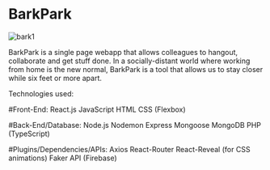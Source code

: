 # BarkPark

![bark1](https://user-images.githubusercontent.com/27389714/82627460-748e6c00-9bb8-11ea-8e5b-d9d5a7f6783d.png)

BarkPark is a single page webapp that allows colleagues to hangout, collaborate and get stuff done. In a socially-distant world where working from home is the new normal, BarkPark is a tool that allows us to stay closer while six feet or more apart.

Technologies used:

#Front-End:
React.js
JavaScript
HTML
CSS (Flexbox)

#Back-End/Database:
Node.js
Nodemon
Express
Mongoose
MongoDB
PHP
(TypeScript)

#Plugins/Dependencies/APIs:
Axios
React-Router
React-Reveal (for CSS animations)
Faker API
(Firebase)
